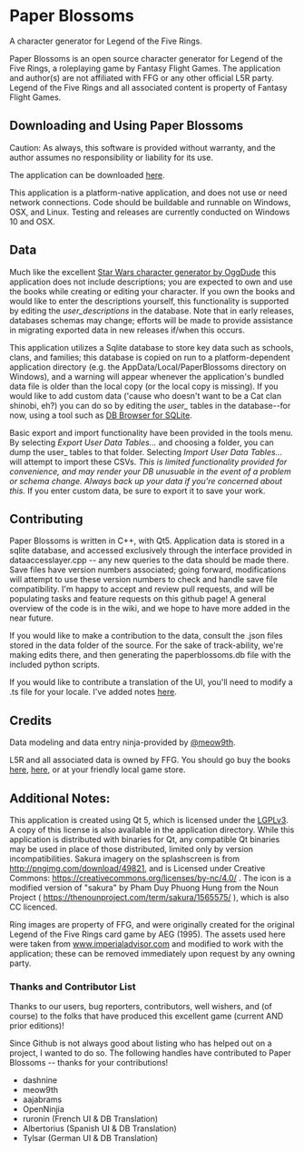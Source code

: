 # Paper Blossoms
A character generator for Legend of the Five Rings.

Paper Blossoms is an open source character generator for Legend of the Five Rings, a roleplaying game by Fantasy Flight Games.  The application and author(s) are not affiliated with FFG or any other official L5R party.  Legend of the Five Rings and all associated content is property of Fantasy Flight Games.

## Downloading and Using Paper Blossoms
Caution:
As always, this software is provided without warranty, and the author assumes no responsibility or liability for its use.

The application can be downloaded [here](https://github.com/dashnine/PaperBlossoms/releases).

This application is a platform-native application, and does not use or need network connections.  Code should be buildable and runnable on Windows, OSX, and Linux. Testing and releases are currently conducted on Windows 10 and OSX.

## Data
Much like the excellent [Star Wars character generator by OggDude](http://www.legendsofthegalaxy.com/Oggdude/) this application does not include descriptions; you are expected to own and use the books while creating or editing your character.  If you own the books and would like to enter the descriptions yourself, this functionality is supported by editing the _user_descriptions_ in the database.  Note that in early releases, databases schemas may change; efforts will be made to provide assistance in migrating exported data in new releases if/when this occurs.

This application utilizes a Sqlite database to store key data such as schools, clans, and families; this database is copied on run to a platform-dependent application directory (e.g. the AppData/Local/PaperBlossoms directory on Windows), and a warning will appear whenever the application's bundled data file is older than the local copy (or the local copy is missing). 
If you would like to add custom data ('cause who doesn't want to be a Cat clan shinobi, eh?) you can do so by editing the *user_* tables in the database--for now, using a tool such as [DB Browser for SQLite](https://sqlitebrowser.org/).

Basic export and import functionality have been provided in the tools menu.  By selecting *Export User Data Tables...* and choosing a folder, you can dump the user_ tables to that folder.  Selecting *Import User Data Tables...* will attempt to import these CSVs.  _This is limited functionality provided for convenience, and may render your DB unusuable in the event of a problem or schema change. Always back up your data if you're concerned about this._  If you enter custom data, be sure to export it to save your work.

## Contributing
Paper Blossoms is written in C++, with Qt5. Application data is stored in a sqlite database, and accessed exclusively through the interface provided in dataaccesslayer.cpp -- any new queries to the data should be made there.  Save files have version numbers associated; going forward, modifications will attempt to use these version numbers to check and handle save file compatibility.  I'm happy to accept and review pull requests, and will be populating tasks and feature requests on this github page!  A general overview of the code is in the wiki, and we hope to have more added in the near future.

If you would like to make a contribution to the data, consult the .json files stored in the data folder of the source.  For the sake of track-ability, we're making edits there, and then generating the paperblossoms.db file with the included python scripts.

If you would like to contribute a translation of the UI, you'll need to modify a .ts file for your locale.  I've added notes [here](https://github.com/dashnine/PaperBlossoms/wiki/Translation).

## Credits
Data modeling and data entry ninja-provided by [@meow9th](https://github.com/meow9th).

L5R and all associated data is owned by FFG.  You should go buy the books [here](https://www.drivethrurpg.com/browse/pub/6/Fantasy-Flight-Games/subcategory/36_28812/Legend-of-the-Five-Rings-5th-Edition), [here](https://www.fantasyflightgames.com/en/legend-of-the-five-rings-roleplaying-game/), or at your friendly local game store. 

## Additional Notes:
This application is created using Qt 5, which is licensed under the [LGPLv3](https://doc.qt.io/qt-5/lgpl.html).  A copy of this license is also available in the application directory.  While this application is distributed with binaries for Qt, any compatible Qt binaries may be used in place of those distributed, limited only by version incompatibilities. Sakura imagery on the splashscreen is from http://pngimg.com/download/49821, and is Licensed under Creative Commons: https://creativecommons.org/licenses/by-nc/4.0/ . The icon is a modified version of "sakura" by Pham Duy Phuong Hung from the Noun Project ( https://thenounproject.com/term/sakura/1565575/ ), which is also CC licenced.

Ring images are property of FFG, and were originally created for the original Legend of the Five Rings card game by AEG (1995). The assets used here were taken from www.imperialadvisor.com and modified to work with the application; these can be removed immediately upon request by any owning party. 


### Thanks and Contributor List
Thanks to our users, bug reporters, contributors, well wishers, and (of course) to the folks that have produced this excellent game (current AND prior editions)!

Since Github is not always good about listing who has helped out on a project, I wanted to do so.  The following handles have contributed to Paper Blossoms -- thanks for your contributions!
* dashnine
* meow9th
* aajabrams
* OpenNinjia
* ruronin (French UI & DB Translation)
* Albertorius (Spanish UI & DB Translation)
* Tylsar (German UI & DB Translation)
